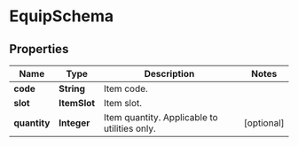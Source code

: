 

# EquipSchema


## Properties

| Name | Type | Description | Notes |
|------------ | ------------- | ------------- | -------------|
|**code** | **String** | Item code. |  |
|**slot** | **ItemSlot** | Item slot. |  |
|**quantity** | **Integer** | Item quantity. Applicable to utilities only. |  [optional] |



